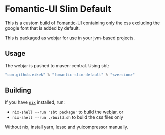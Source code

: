 # Fomantic-UI Slim Default

This is a custom build of [Fomantic-UI](https://fomantic-ui.com)
containing only the css excluding the google font that is added by
default.

This is packaged as webjar for use in your jvm-based projects.

## Usage

The webjar is pushed to maven-central. Using sbt:

``` scala
"com.github.eikek" % "fomantic-slim-default" % "<version>"
```


## Building

If you have [`nix`](https://nixos.org/) installed, run:

- `nix-shell --run 'sbt package'` to build the webjar, or
- `nix-shell --run ./build.sh` to build the css files only

Without nix, install yarn, lessc and yuicompressor manually.
